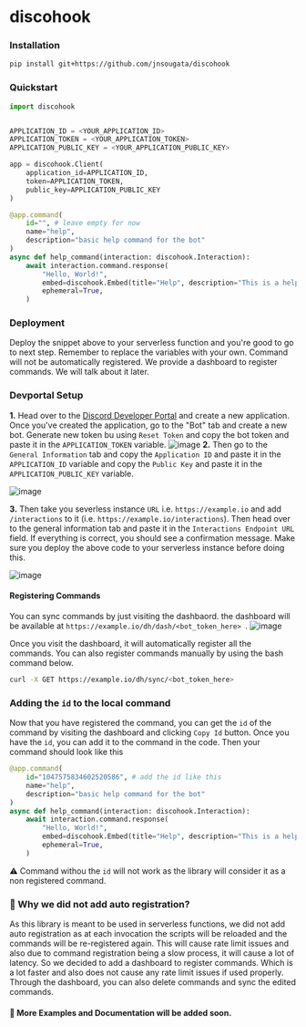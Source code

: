 # discohook

### Installation

```bash
pip install git+https://github.com/jnsougata/discohook
```

### Quickstart

```python
import discohook


APPLICATION_ID = <YOUR_APPLICATION_ID>
APPLICATION_TOKEN = <YOUR_APPLICATION_TOKEN>
APPLICATION_PUBLIC_KEY = <YOUR_APPLICATION_PUBLIC_KEY>

app = discohook.Client(
    application_id=APPLICATION_ID,
    token=APPLICATION_TOKEN,
    public_key=APPLICATION_PUBLIC_KEY
)

@app.command(
    id="", # leave empty for now
    name="help", 
    description="basic help command for the bot"
)
async def help_command(interaction: discohook.Interaction):
    await interaction.command.response(
        "Hello, World!",
        embed=discohook.Embed(title="Help", description="This is a help command"),
        ephemeral=True,
    )
```
### Deployment
Deploy the snippet above to your serverless function and you're good to go to next step. Remember to replace the variables with your own. Command will not be automatically registered. We provide a dashboard to register commands. We will talk about it later.

### Devportal Setup
**1.** Head over to the [Discord Developer Portal](https://discord.com/developers/applications) and create a new application. Once you've created the application, go to the "Bot" tab and create a new bot. Generate new token bu using `Reset Token` and copy the bot token and paste it in the `APPLICATION_TOKEN` variable.
![image](https://user-images.githubusercontent.com/53375272/205481601-934f7304-96a1-493f-82ed-91a3890e6352.png)
**2.** Then go to the `General Information` tab and copy the `Application ID` and paste it in the `APPLICATION_ID` variable and copy the `Public Key` and paste it in the `APPLICATION_PUBLIC_KEY` variable.

![image](https://user-images.githubusercontent.com/53375272/205481675-5e2f338f-7524-4e70-af65-bacfa48d1541.png)

**3.** Then take you severless instance `URL` i.e. `https://example.io` and add `/interactions` to it (i.e. `https://example.io/interactions`). Then head over to the general information tab and paste it in the `Interactions Endpoint URL` field. If everything is correct, you should see a confirmation message. Make sure you deploy the above code to your serverless instance before doing this.

![image](https://user-images.githubusercontent.com/53375272/205481706-3ecae6ba-1c98-4b55-bcfd-bf42ac1ad10e.png)


#### Registering Commands
You can sync commands by just visiting the dashbaord.
the dashboard will be available at `https://example.io/dh/dash/<bot_token_here> `. 
![image](https://user-images.githubusercontent.com/53375272/205481492-646ad030-e0a1-45c6-8cdc-80604ddc991d.png)

Once you visit the dashboard, it will automatically register all the commands. 
You can also register commands manually by using the bash command below.   
```bash
curl -X GET https://example.io/dh/sync/<bot_token_here>
```

### Adding the `id` to the local command
Now that you have registered the command, you can get the `id` of the command by visiting the dashboard and clicking `Copy Id` button. Once you have the `id`, you can add it to the command in the code. Then your command should look like this
```python
@app.command(
    id="1047575834602520586", # add the id like this
    name="help", 
    description="basic help command for the bot"
)
async def help_command(interaction: discohook.Interaction):
    await interaction.command.response(
        "Hello, World!",
        embed=discohook.Embed(title="Help", description="This is a help command"),
        ephemeral=True,
    )
```
⚠️ Command withou the `id` will not work as the library will consider it as a non registered command.

### 📕 Why we did not add auto registration?
As this library is meant to be used in serverless functions, we did not add auto registration as at each invocation the scripts will be reloaded and the commands will be re-registered again. This will cause rate limit issues and also due to command registration being a slow process, it will cause a lot of latency.
So we decided to add a dashboard to register commands. Which is a lot faster and also does not cause any rate limit issues if used properly. Through the dashboard, you can also delete commands and sync the edited commands.

####  📕 More Examples and Documentation will be added soon.
